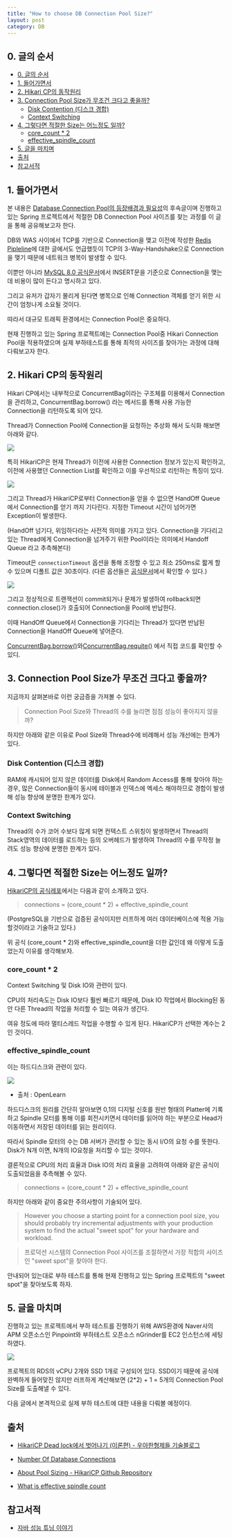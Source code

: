 ```yaml
---
title: "How to choose DB Connection Pool Size?"
layout: post
category: DB
---
```


## 0. 글의 순서

- [0. 글의 순서](#0-글의-순서)
- [1. 들어가면서](#1-들어가면서)
- [2. Hikari CP의 동작원리](#2-hikari-cp의-동작원리)
- [3. Connection Pool Size가 무조건 크다고 좋을까?](#3-connection-pool-size가-무조건-크다고-좋을까)
  - [Disk Contention (디스크 경합)](#disk-contention-디스크-경합)
  - [Context Switching](#context-switching)
- [4. 그렇다면 적절한 Size는 어느정도 일까?](#4-그렇다면-적절한-size는-어느정도-일까)
  - [core_count * 2](#core_count--2)
  - [effective_spindle_count](#effective_spindle_count)
- [5. 글을 마치며](#5-글을-마치며)
- [출처](#출처)
- [참고서적](#참고서적)

## 1. 들어가면서

본 내용은 [Database Connection Pool의 등장배경과 필요성](https://blog.minseong.kim/dbcp-principle.html)의 후속글이며 진행하고 있는 Spring 프로젝트에서 적절한 DB Connection Pool 사이즈를 찾는 과정를 이 글을 통해 공유해보고자 한다.

DB와 WAS 사이에서 TCP를 기반으로 Connection을 맺고 이전에 작성한 [Redis Pipleline](https://blog.minseong.kim/about-redis-pipelining.html)에 대한 글에서도 언급했듯이 TCP의 3-Way-Handshake으로 Connection을 맺기 때문에 네트워크 병목이 발생할 수 있다.

이뿐만 아니라 [MySQL 8.0 공식문서](https://dev.mysql.com/doc/refman/8.0/en/insert-optimization.html)에서 INSERT문을 기준으로 Connection을 맺는데 비용이 많이 든다고 명시하고 있다.

그리고 유저가 갑자기 몰리게 된다면 병목으로 인해 Connection 객체를 얻기 위한 시간이 엄청나게 소요될 것이다.


따라서 대규모 트래픽 환경에서는 Connection Pool은 중요하다.

현재 진행하고 있는 Spring 프로젝트에는 Connection Pool중 Hikari Connection Pool을 적용하였으며 실제 부하테스트를 통해 최적의 사이즈를 찾아가는 과정에 대해 다뤄보고자 한다.

## 2. Hikari CP의 동작원리

Hikari CP에서는 내부적으로 ConcurrentBag이라는 구조체를 이용해서 Connection을 관리하고, ConcurrentBag.borrow() 라는 메서드를 통해 사용 가능한 Connection을 리턴하도록 되어 있다.

Thread가 Connection Pool에 Connection을 요청하는 추상화 해서 도식화 해보면 아래와 같다.

![](https://user-images.githubusercontent.com/44136364/137590034-e0f84530-c017-4d8d-8ee3-372f68d27100.png)


특히 HikariCP은 현재 Thread가 이전에 사용한 Connection 정보가 있는지 확인하고, 이전에 사용했던 Connection List를 확인하고 이를 우선적으로 리턴하는 특징이 있다.

![](https://user-images.githubusercontent.com/44136364/137590886-d88c0648-6039-4d63-9e69-50660ed9f000.png)

그리고 Thread가 HikariCP로부터 Connection을 얻을 수 없으면 HandOff Queue에서 Connection를 얻기 까지 기다린다.
지정한 Timeout 시간이 넘어가면 Exception이 발생한다.

(HandOff 넘기다, 위임하다라는 사전적 의미를 가지고 있다. Connection을 기다리고 있는 Thread에게 Connection을 넘겨주기 위한 Pool이라는 의미에서 Handoff Queue 라고 추측해본다)

Timeout은 `connectionTimeout` 옵션을 통해 조정할 수 있고 최소 250ms로 짧게 할 수 있으며 디폴트 값은 30초이다.
(다른 옵션들은 [공식문서](https://github.com/brettwooldridge/HikariCP)에서 확인할 수 있다.)

![](https://user-images.githubusercontent.com/44136364/137591059-44d39d58-839a-4eed-925e-d9d4324f3028.png)

그리고 정상적으로 트랜잭션이 commit되거나 문제가 발생하여 rollback되면 connection.close()가 호출되어 Connection을 Pool에 반납한다.

이때 HandOff Queue에서 Connection을 기다리는 Thread가 있다면 반납된 Connection을 HandOff Queue에 넣어준다.

[ConcurrentBag.borrow()](https://github.com/brettwooldridge/HikariCP/blob/b5f5700e2dfdb23be9c7d01722df26eff134b1ef/src/main/java/com/zaxxer/hikari/util/ConcurrentBag.java#L120)와[ConcurrentBag.requite()](https://github.com/brettwooldridge/HikariCP/blob/b5f5700e2dfdb23be9c7d01722df26eff134b1ef/src/main/java/com/zaxxer/hikari/util/ConcurrentBag.java#L175)
에서 직접 코드를 확인할 수 있디.


## 3. Connection Pool Size가 무조건 크다고 좋을까?

지금까지 살펴본바로 이런 궁금증을 가져볼 수 있다.

> Connection Pool Size와 Thread의 수를 늘리면 점점 성능이 좋아지지 않을까?

하지만 아래와 같은 이유로 Pool Size와 Thread수에 비례해서 성능 개선에는 한계가 있다.

### Disk Contention (디스크 경합)

RAM에 캐시되어 있지 않은 데이터를 Disk에서 Random Access를 통해 찾아야 하는 경우, 많은 Connection들이 동시에 테이블과 인덱스에 엑세스 해야하므로 경합이 발생해 성능 향상에 분명한 한계가 있다.

### Context Switching

Thread의 수가 코어 수보다 많게 되면 컨텍스트 스위칭이 발생하면서 Thread의 Stack영역의 데이터를 로드하는 등의 오버헤드가 발생하여 Thread의 수를 무작정 늘려도 성능 향상에 분명한 한계가 있다.


## 4. 그렇다면 적절한 Size는 어느정도 일까?

[HikariCP의 공식레포](https://github.com/brettwooldridge/HikariCP)에서는 다음과 같이 소개하고 있다.

>  connections = (core_count * 2) + effective_spindle_count

(PostgreSQL을 기반으로 검증된 공식이지만 러프하게 여러 데이터베이스에 적용 가능할것이라고 기술하고 있다.)

위 공식 (core_count * 2)와 effective_spindle_count을 더한 값인데 왜 이렇게 도출었는지 이유를 생각해보자.

### core_count * 2

Context Switching 및 Disk IO와 관련이 있다.

CPU의 처리속도는 Disk IO보다 훨씬 빠르기 때문에, Disk IO 작업에서 Blocking된 동안 다른 Thread의 작업을 처리할 수 있는 여유가 생긴다.

여유 정도에 따라 멀티스레드 작업을 수행할 수 있게 된다. HikariCP가 선택한 계수는 2인 것이다.

### effective_spindle_count

이는 하드디스크와 관련이 있다.

![](https://www.open.edu/openlearn/ocw/pluginfile.php/1467533/mod_oucontent/oucontent/80661/555c16f3/0c264d1b/tm112_1_ol_s5_f1_4.tif.jpg)
- 출처 : OpenLearn

하드디스크의 원리를 간단히 알아보면 0,1의 디지털 신호를 원반 형태의 Platter에 기록하고 Spindle 모터를 통해 이를 회전시키면서 데이터를 읽어야 하는 부분으로 Head가 이동하면서 저장된 데이터를 읽는 원리이다.

따라서 Spindle 모터의 수는 DB 서버가 관리할 수 있는 동시 I/O의 요청 수를 뜻한다. Disk가 N개 이면, N개의 IO요청을 처리할 수 있는 것이다.


결론적으로 CPU의 처리 효율과 Disk IO의 처리 효율을 고려하여 
아래와 같은 공식이 도출되었음을 추측해볼 수 있다.
>  connections = (core_count * 2) + effective_spindle_count


하지만 아래와 같이 중요한 주의사항이 기술되어 있다.

> However you choose a starting point for a connection pool size, you should probably try incremental adjustments with your production system to find the actual "sweet spot" for your hardware and workload.

> 프로덕션 시스템의 Connection Pool 사이즈를 조절하면서 가장 적합의 사이즈인 "sweet spot"을 찾아야 한다.

안내되어 있는대로 부하 테스트를 통해 현재 진행하고 있는 Spring 프로젝트의 "sweet spot"을 찾아보도록 하자.


## 5. 글을 마치며

진행하고 있는 프로젝트에서 부하 테스트를 진행하기 위해 AWS환경에 Naver사의 APM 오픈소스인 Pinpoint와 부하테스트 오픈소스 nGrinder를 EC2 인스턴스에 세팅하였다.

![](https://user-images.githubusercontent.com/44136364/136798988-d9b91621-5471-4ca1-92e4-e063eb2aff05.png)

프로젝트의 RDS의 vCPU 2개와 SSD 1개로 구성되어 있다. SSD이기 때문에 공식에 완벽하게 들어맞진 않지만 러프하게 계산해보면 (2*2) + 1 = 5개의 Connection Pool Size를 도출해낼 수 있다.

다음 글에서 본격적으로 실제 부하 테스트에 대한 내용을 다뤄볼 예정이다.
<!-- > 부하 테스트 시나리오 : 점심시간 이후 티타임에 로그인 후 카페 리스트를 조회하는 사용자가 급증하는 경우 -->


<!-- ## 글을 마치며

Connection Pool Size 공식은 공식일 뿐이다. 오히려 세상에 수많은 서버 환경에서 적절한 커넥션 풀을 하나의 공식으로 완벽하게 표현한다는 것 자체가 역설이 아닐까라고 생각한다.

처음에 공식대로 Connection Pool 사이즈를 잡아보고, 상황에 맞게 실제 테스트를 해보면서 조절 하는게 합리적이지 않을까 라고 생각한다.

학습한 CS지식을 기반으로 -->

## 출처


- [HikariCP Dead lock에서 벗어나기 (이론편) - 우아한형제들 기술블로그](https://techblog.woowahan.com/2664/)
- [Number Of Database Connections](https://wiki.postgresql.org/wiki/Number_Of_Database_Connections)
- [About Pool Sizing - HikariCP Github Repository](https://github.com/brettwooldridge/HikariCP/wiki/About-Pool-Sizing)

- [What is effective spindle count](https://dba.stackexchange.com/questions/228663/what-is-effective-spindle-count)

## 참고서적 
- [자바 성능 튜닝 이야기](http://www.kyobobook.co.kr/product/detailViewKor.laf?mallGb=KOR&ejkGb=KOR&barcode=9788966260928)
